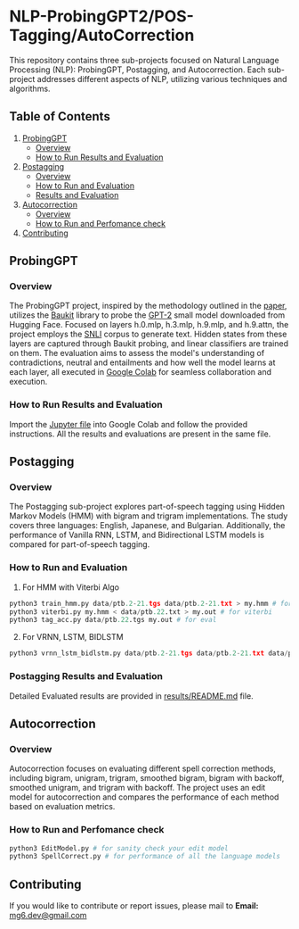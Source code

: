 # NLP-ProbingGPT2/POS-Tagging/AutoCorrection

This repository contains three sub-projects focused on Natural Language Processing (NLP): ProbingGPT, Postagging, and Autocorrection. Each sub-project addresses different aspects of NLP, utilizing various techniques and algorithms.

## Table of Contents
1. [ProbingGPT](#probinggpt)
    - [Overview](#overview)
    - [How to Run Results and Evaluation](#how-to-run-results-and-evaluation)
2. [Postagging](#postagging)
    - [Overview](#overview-1)
    - [How to Run and Evaluation](#how-to-run-and-evaluation)
    - [Results and Evaluation](#postagging-results-and-evaluation)
3. [Autocorrection](#autocorrection)
    - [Overview](#overview-2)
    - [How to Run and Perfomance check](#how-to-run-and-perfomance-check)
4. [Contributing](#contributing)

## ProbingGPT

### Overview
The ProbingGPT project, inspired by the methodology outlined in the [paper](https://arxiv.org/abs/1610.01644), utilizes the [Baukit](https://github.com/davidbau/baukit) library to probe the [GPT-2](https://huggingface.co/docs/transformers/v4.35.0/en/model_doc/gpt2#transformers.GPT2LMHeadModel) small model downloaded from Hugging Face. Focused on layers h.0.mlp, h.3.mlp, h.9.mlp, and h.9.attn, the project employs the [SNLI](https://nlp.stanford.edu/pubs/snli_paper.pdf) corpus to generate text. Hidden states from these layers are captured through Baukit probing, and linear classifiers are trained on them. The evaluation aims to assess the model's understanding of contradictions, neutral and entailments and how well the model learns at each layer, all executed in [Google Colab](https://colab.research.google.com/) for seamless collaboration and execution.

### How to Run Results and Evaluation
Import the [Jupyter file](ProbingGPT/NLPProbingGPT.ipynb) into Google Colab and follow the provided instructions. All the results and evaluations are present in the same file.

## Postagging

### Overview
The Postagging sub-project explores part-of-speech tagging using Hidden Markov Models (HMM) with bigram and trigram implementations. The study covers three languages: English, Japanese, and Bulgarian. Additionally, the performance of Vanilla RNN, LSTM, and Bidirectional LSTM models is compared for part-of-speech tagging.

### How to Run and Evaluation
1. For HMM with Viterbi Algo
```python
python3 train_hmm.py data/ptb.2-21.tgs data/ptb.2-21.txt > my.hmm # for training
python3 viterbi.py my.hmm < data/ptb.22.txt > my.out # for viterbi
python3 tag_acc.py data/ptb.22.tgs my.out # for eval
```
2. For VRNN, LSTM, BIDLSTM
```python
python3 vrnn_lstm_bidlstm.py data/ptb.2-21.tgs data/ptb.2-21.txt data/ptb.22.tgs data/ptb.22.txt 22_1.out # for training and eval
```

### Postagging Results and Evaluation
Detailed Evaluated results are provided in [results/README.md](Postagging/README.md) file.

## Autocorrection

### Overview
Autocorrection focuses on evaluating different spell correction methods, including bigram, unigram, trigram, smoothed bigram, bigram with backoff, smoothed unigram, and trigram with backoff. The project uses an edit model for autocorrection and compares the performance of each method based on evaluation metrics.

### How to Run and Perfomance check
```python
python3 EditModel.py # for sanity check your edit model
python3 SpellCorrect.py # for performance of all the language models
```

## Contributing
If you would like to contribute or report issues, please mail to **Email:** mg6.dev@gmail.com
